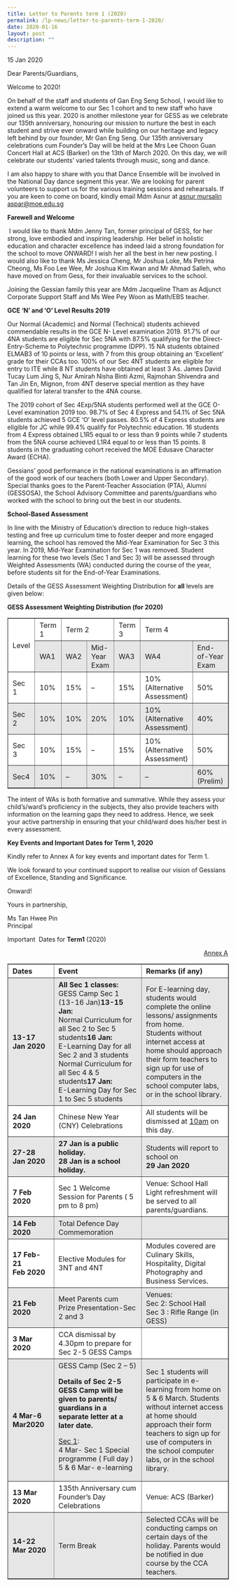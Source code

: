 ```yaml
---
title: Letter to Parents term 1 (2020)
permalink: /lp-news/letter-to-parents-term-1-2020/
date: 2020-01-16
layout: post
description: ""
---
```

15 Jan 2020

Dear Parents/Guardians,

Welcome to 2020!

On behalf of the staff and students of Gan Eng Seng School, I would like to extend a warm welcome to our Sec 1 cohort and to new staff who have joined us this year. 2020 is another milestone year for GESS as we celebrate our 135th anniversary, honouring our mission to nurture the best in each student and strive ever onward while building on our heritage and legacy left behind by our founder, Mr Gan Eng Seng. Our 135th anniversary celebrations cum Founder’s Day will be held at the Mrs Lee Choon Guan Concert Hall at ACS (Barker) on the 13th of March 2020. On this day, we will celebrate our students’ varied talents through music, song and dance.

I am also happy to share with you that Dance Ensemble will be involved in the National Day dance segment this year. We are looking for parent volunteers to support us for the various training sessions and rehearsals. If you are keen to come on board, kindly email Mdm Asnur at [asnur mursalin aspar@moe.edu.sg](mailto:asnurmursalinaspar@moe.edu.sg)

**Farewell and Welcome**

 I would like to thank Mdm Jenny Tan, former principal of GESS, for her strong, love­ embodied and inspiring leadership. Her belief in holistic education and character excellence has indeed laid a strong foundation for the school to move ONWARD! I wish her all the best in her new posting. I would also like to thank Ms Jessica Cheng, Mr Joshua Loke, Ms Petrina Cheong, Ms Foo Lee Wee, Mr Joshua Kim Kwan and Mr Ahmad Salleh, who have moved on from Gess, for their invaluable services to the school.

Joining the Gessian family this year are Mdm Jacqueline Tham as Adjunct Corporate Support Staff and Ms Wee Pey Woon as Math/EBS teacher.

**GCE ‘N’ and ‘O’ Level Results 2019**

Our Normal (Academic) and Normal (Technical) students achieved commendable results in the GCE N- Level examination 2019. 91.7% of our 4NA students are eligible for Sec 5NA with 87.5% qualifying for the Direct-Entry-Scheme to Polytechnic programme (DPP). 15 NA students obtained ELMAB3 of 10 points or less, with 7 from this group obtaining an ‘Excellent’ grade for their CCAs too. 100% of our Sec 4NT students are eligible for entry to ITE while 8 NT students have obtained at least 3 As. James David Tucay Lum Jing S, Nur Amirah Nisha Binti Azmi, Rajmohan Shivendra and Tan Jin En, Mignon, from 4NT deserve special mention as they have qualified for lateral transfer to the 4NA course.

The 2019 cohort of Sec 4Exp/5NA students performed well at the GCE O-Level examination 2019 too. 98.7% of Sec 4 Express and 54.1% of Sec 5NA students achieved 5 GCE ‘O’ level passes. 80.5% of 4 Express students are eligible for JC while 99.4% qualify for Polytechnic education. 16 students from 4 Express obtained L1R5 equal to or less than 9 points while 7 students from the 5NA course achieved L1R4 equal to or less than 15 points. 8 students in the graduating cohort received the MOE Edusave Character Award (ECHA).

Gessians’ good performance in the national examinations is an affirmation of the good work of our teachers (both Lower and Upper Secondary). Special thanks goes to the Parent-Teacher Association (PTA), Alumni (GESSOSA), the School Advisory Committee and parents/guardians who worked with the school to bring out the best in our students.

**School-Based Assessment**

In line with the Ministry of Education’s direction to reduce high-stakes testing and free up curriculum time to foster deeper and more engaged learning, the school has removed the Mid-Year Examination for Sec 3 this year. In 2019, Mid-Year Examination for Sec 1 was removed. Student learning for these two levels (Sec 1 and Sec 3) will be assessed through Weighted Assessments (WA) conducted during the course of the year, before students sit for the End-of-Year Examinations.

Details of the GESS Assessment Weighting Distribution for **all** levels are given below:

**GESS Assessment Weighting Distribution (for 2020)**

<table border="1" style="box-sizing: inherit; border-collapse: collapse; border-spacing: 0px; max-width: 100%; width: 669px;"><tbody style="box-sizing: inherit;"><tr style="box-sizing: inherit; background: rgb(255, 255, 255);"><td rowspan="2" style="box-sizing: inherit; padding: 5px 10px; width: 91px;">Level</td><td style="box-sizing: inherit; padding: 5px 10px; width: 83px;">Term 1</td><td colspan="2" style="box-sizing: inherit; padding: 5px 10px; width: 167px;">Term 2</td><td style="box-sizing: inherit; padding: 5px 10px; width: 83px;">Term 3</td><td colspan="2" style="box-sizing: inherit; padding: 5px 10px; width: 203px;">Term 4</td></tr><tr style="box-sizing: inherit; background: rgb(230, 230, 230);"><td style="box-sizing: inherit; padding: 5px 10px; width: 83px;">WA1</td><td style="box-sizing: inherit; padding: 5px 10px; width: 83px;">WA2</td><td style="box-sizing: inherit; padding: 5px 10px; width: 84px;">Mid-Year Exam</td><td style="box-sizing: inherit; padding: 5px 10px; width: 83px;">WA3</td><td style="box-sizing: inherit; padding: 5px 10px; width: 91px;">WA4</td><td style="box-sizing: inherit; padding: 5px 10px; width: 112px;">End-of-Year Exam</td></tr><tr style="box-sizing: inherit; background: rgb(255, 255, 255);"><td style="box-sizing: inherit; padding: 5px 10px; width: 91px;">Sec 1</td><td style="box-sizing: inherit; padding: 5px 10px; width: 83px;">10%</td><td style="box-sizing: inherit; padding: 5px 10px; width: 83px;">15%</td><td style="box-sizing: inherit; padding: 5px 10px; width: 84px;">–</td><td style="box-sizing: inherit; padding: 5px 10px; width: 83px;">15%</td><td style="box-sizing: inherit; padding: 5px 10px; width: 91px;">10%<br style="box-sizing: inherit;">(Alternative Assessment)</td><td style="box-sizing: inherit; padding: 5px 10px; width: 112px;">50%</td></tr><tr style="box-sizing: inherit; background: rgb(230, 230, 230);"><td style="box-sizing: inherit; padding: 5px 10px; width: 91px;">Sec 2</td><td style="box-sizing: inherit; padding: 5px 10px; width: 83px;">10%</td><td style="box-sizing: inherit; padding: 5px 10px; width: 83px;">10%</td><td style="box-sizing: inherit; padding: 5px 10px; width: 84px;">20%</td><td style="box-sizing: inherit; padding: 5px 10px; width: 83px;">10%</td><td style="box-sizing: inherit; padding: 5px 10px; width: 91px;">10%<br style="box-sizing: inherit;">(Alternative Assessment)</td><td style="box-sizing: inherit; padding: 5px 10px; width: 112px;">40%</td></tr><tr style="box-sizing: inherit; background: rgb(255, 255, 255);"><td style="box-sizing: inherit; padding: 5px 10px; width: 91px;">Sec 3</td><td style="box-sizing: inherit; padding: 5px 10px; width: 83px;">10%</td><td style="box-sizing: inherit; padding: 5px 10px; width: 83px;">15%</td><td style="box-sizing: inherit; padding: 5px 10px; width: 84px;">–</td><td style="box-sizing: inherit; padding: 5px 10px; width: 83px;">15%</td><td style="box-sizing: inherit; padding: 5px 10px; width: 91px;">10%<br style="box-sizing: inherit;">(Alternative Assessment)</td><td style="box-sizing: inherit; padding: 5px 10px; width: 112px;">50%</td></tr><tr style="box-sizing: inherit; background: rgb(230, 230, 230);"><td style="box-sizing: inherit; padding: 5px 10px; width: 91px;">Sec4</td><td style="box-sizing: inherit; padding: 5px 10px; width: 83px;">10%</td><td style="box-sizing: inherit; padding: 5px 10px; width: 83px;">–</td><td style="box-sizing: inherit; padding: 5px 10px; width: 84px;">30%</td><td style="box-sizing: inherit; padding: 5px 10px; width: 83px;">–</td><td style="box-sizing: inherit; padding: 5px 10px; width: 91px;">–</td><td style="box-sizing: inherit; padding: 5px 10px; width: 112px;">60%<br style="box-sizing: inherit;">(Prelim)</td></tr></tbody></table>

The intent of WAs is both formative and summative. While they assess your child’s/ward’s proficiency in the subjects, they also provide teachers with information on the learning gaps they need to address. Hence, we seek your active partnership in ensuring that your child/ward does his/her best in every assessment.

**Key Events and Important Dates for Term 1, 2020**

Kindly refer to Annex A for key events and important dates for Term 1.

We look forward to your continued support to realise our vision of Gessians of Excellence, Standing and Significance.

Onward!

Yours in partnership,

Ms Tan Hwee Pin  
Principal

Important  Dates for **Term1** (2020)                

<p style="text-align:right;"><u>Annex A</u></p>

<table border="1" style="box-sizing: inherit; border-collapse: collapse; border-spacing: 0px; max-width: 100%; width: 708px;"><tbody style="box-sizing: inherit;"><tr style="box-sizing: inherit; background: rgb(255, 255, 255);"><td style="box-sizing: inherit; padding: 5px 10px; width: 113px;"><strong style="box-sizing: inherit; font-weight: bold;">Dates</strong></td><td style="box-sizing: inherit; padding: 5px 10px; width: 313px;"><strong style="box-sizing: inherit; font-weight: bold;">Event</strong></td><td style="box-sizing: inherit; padding: 5px 10px; width: 266px;"><strong style="box-sizing: inherit; font-weight: bold;">Remarks (if any)</strong></td></tr><tr style="box-sizing: inherit; background: rgb(230, 230, 230);"><td style="box-sizing: inherit; padding: 5px 10px; width: 113px; text-align: left;"><strong style="box-sizing: inherit; font-weight: bold;">13-17 Jan 2020</strong></td><td style="box-sizing: inherit; padding: 5px 10px; text-align: left; width: 313px;"><strong style="box-sizing: inherit; font-weight: bold;">All Sec 1 classes:</strong><br style="box-sizing: inherit;">GESS Camp Sec 1 (13-16 Jan)<strong style="box-sizing: inherit; font-weight: bold;">13-15 Jan:</strong><br style="box-sizing: inherit;">Normal Curriculum for all Sec 2 to Sec 5 students<strong style="box-sizing: inherit; font-weight: bold;">16 Jan:</strong><br style="box-sizing: inherit;">E-Learning Day for all Sec 2 and 3 students Normal Curriculum for all Sec 4 &amp; 5 students<strong style="box-sizing: inherit; font-weight: bold;">17 Jan:</strong><br style="box-sizing: inherit;">E-Learning Day for Sec 1 to Sec 5 students</td><td style="box-sizing: inherit; padding: 5px 10px; width: 266px;">For E-learning day, students would complete the online lessons/ assignments from home.<br style="box-sizing: inherit;">Students without internet access at home should approach their form teachers to sign up for use of computers in the school computer labs, or in the school library.</td></tr><tr style="box-sizing: inherit; background: rgb(255, 255, 255);"><td style="box-sizing: inherit; padding: 5px 10px; width: 113px;"><strong style="box-sizing: inherit; font-weight: bold;">24 Jan 2020</strong></td><td style="box-sizing: inherit; padding: 5px 10px; width: 313px;">Chinese New Year (CNY) Celebrations</td><td style="box-sizing: inherit; padding: 5px 10px; width: 266px;">All students will be dismissed at<span>&nbsp;</span><u style="box-sizing: inherit;">10am</u><span>&nbsp;</span>on this day.</td></tr><tr style="box-sizing: inherit; background: rgb(230, 230, 230);"><td style="box-sizing: inherit; padding: 5px 10px; width: 113px;"><strong style="box-sizing: inherit; font-weight: bold;">27-28 Jan 2020</strong></td><td style="box-sizing: inherit; padding: 5px 10px; width: 313px;"><strong style="box-sizing: inherit; font-weight: bold;">27 Jan is a public holiday.</strong><br style="box-sizing: inherit;"><strong style="box-sizing: inherit; font-weight: bold;">28 Jan is a school holiday.</strong></td><td style="box-sizing: inherit; padding: 5px 10px; width: 266px;">Students will report to school on<br style="box-sizing: inherit;"><strong style="box-sizing: inherit; font-weight: bold;">29 Jan 2020</strong></td></tr><tr style="box-sizing: inherit; background: rgb(255, 255, 255);"><td style="box-sizing: inherit; padding: 5px 10px; width: 113px;"><strong style="box-sizing: inherit; font-weight: bold;">7 Feb 2020</strong></td><td style="box-sizing: inherit; padding: 5px 10px; width: 313px;">Sec 1 Welcome Session for Parents ( 5 pm to 8 pm)</td><td style="box-sizing: inherit; padding: 5px 10px; width: 266px;">Venue: School Hall<br style="box-sizing: inherit;">Light refreshment will be served to all parents/guardians.</td></tr><tr style="box-sizing: inherit; background: rgb(230, 230, 230);"><td style="box-sizing: inherit; padding: 5px 10px; width: 113px;"><strong style="box-sizing: inherit; font-weight: bold;">14 Feb 2020</strong></td><td style="box-sizing: inherit; padding: 5px 10px; width: 313px;">Total Defence Day Commemoration</td><td style="box-sizing: inherit; padding: 5px 10px; width: 266px;"></td></tr><tr style="box-sizing: inherit; background: rgb(255, 255, 255);"><td style="box-sizing: inherit; padding: 5px 10px; width: 113px;"><strong style="box-sizing: inherit; font-weight: bold;">17 Feb-21&nbsp;</strong><br style="box-sizing: inherit;"><strong style="box-sizing: inherit; font-weight: bold;">Feb 2020</strong></td><td style="box-sizing: inherit; padding: 5px 10px; width: 313px;">Elective Modules for 3NT and 4NT</td><td style="box-sizing: inherit; padding: 5px 10px; width: 266px;">Modules covered are Culinary Skills, Hospitality, Digital Photography and Business Services.</td></tr><tr style="box-sizing: inherit; background: rgb(230, 230, 230);"><td style="box-sizing: inherit; padding: 5px 10px; width: 113px;"><strong style="box-sizing: inherit; font-weight: bold;">21 Feb 2020</strong></td><td style="box-sizing: inherit; padding: 5px 10px; width: 313px;">Meet Parents cum Prize Presentation-Sec 2 and 3</td><td style="box-sizing: inherit; padding: 5px 10px; width: 266px;">Venues:<br style="box-sizing: inherit;">Sec 2: School Hall<br style="box-sizing: inherit;">Sec 3 : Rifle Range (in GESS)</td></tr><tr style="box-sizing: inherit; background: rgb(255, 255, 255);"><td style="box-sizing: inherit; padding: 5px 10px; width: 113px;"><strong style="box-sizing: inherit; font-weight: bold;">3 Mar 2020</strong></td><td style="box-sizing: inherit; padding: 5px 10px; width: 313px;">CCA dismissal by 4.30pm to prepare for Sec 2-5&nbsp;GESS Camps</td><td style="box-sizing: inherit; padding: 5px 10px; width: 266px;"></td></tr><tr style="box-sizing: inherit; background: rgb(230, 230, 230);"><td style="box-sizing: inherit; padding: 5px 10px; width: 113px;"><strong style="box-sizing: inherit; font-weight: bold;">4 Mar-6 Mar</strong><strong style="box-sizing: inherit; font-weight: bold;">2020</strong></td><td style="box-sizing: inherit; padding: 5px 10px; width: 313px;">GESS Camp (Sec 2 – 5)<p style="box-sizing: inherit;"></p><p style="box-sizing: inherit;"><strong style="box-sizing: inherit; font-weight: bold;">Details of Sec 2-5 GESS Camp will be given to parents/ guardians in a separate letter at a later date.</strong></p><p style="box-sizing: inherit;"><u style="box-sizing: inherit;">Sec 1</u>:<br style="box-sizing: inherit;">4 Mar- Sec 1 Special programme ( Full day ) 5 &amp; 6 Mar- e-learning</p></td><td style="box-sizing: inherit; padding: 5px 10px; width: 266px;">Sec 1 students will participate in e-learning from home on 5 &amp; 6 March. Students without internet access at home should approach their form teachers to sign up for use of computers in the school computer labs, or in the school library.</td></tr><tr style="box-sizing: inherit; background: rgb(255, 255, 255);"><td style="box-sizing: inherit; padding: 5px 10px; width: 113px;"><strong style="box-sizing: inherit; font-weight: bold;">13 Mar 2020</strong></td><td style="box-sizing: inherit; padding: 5px 10px; width: 313px;">135th Anniversary cum Founder’s Day Celebrations</td><td style="box-sizing: inherit; padding: 5px 10px; width: 266px;">Venue: ACS (Barker)</td></tr><tr style="box-sizing: inherit; background: rgb(230, 230, 230);"><td style="box-sizing: inherit; padding: 5px 10px; width: 113px;"><strong style="box-sizing: inherit; font-weight: bold;">14-22 Mar 2020</strong></td><td style="box-sizing: inherit; padding: 5px 10px; width: 313px;">Term Break</td><td style="box-sizing: inherit; padding: 5px 10px; width: 266px;">Selected CCAs will be conducting camps on certain days of the holiday. Parents would be notified in due course by the CCA teachers.</td></tr></tbody></table>